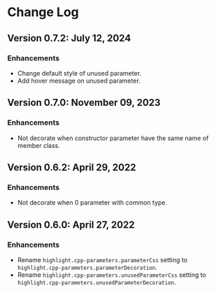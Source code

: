# Change Log

## Version 0.7.2: July 12, 2024
### Enhancements
* Change default style of unused parameter.
* Add hover message on unused parameter.

## Version 0.7.0: November 09, 2023
### Enhancements
* Not decorate when constructor parameter have the same name of member class.

## Version 0.6.2: April 29, 2022
### Enhancements
* Not decorate when 0 parameter with common type.

## Version 0.6.0: April 27, 2022
### Enhancements
* Rename `highlight.cpp-parameters.parameterCss` setting to `highlight.cpp-parameters.parameterDecoration`.
* Rename `highlight.cpp-parameters.unusedParameterCss` setting to `highlight.cpp-parameters.unusedParameterDecoration`.